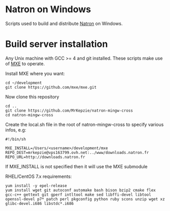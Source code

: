Natron on Windows
==================

Scripts used to build and distribute [Natron](http://www.natron.fr) on Windows.

Build server installation
=========================

Any Unix machine with GCC >= 4 and git installed.
These scripts make use of [MXE](http://mxe.cc) to operate.  

Install MXE where you want:
    
    cd ~/development
    git clone https://github.com/mxe/mxe.git

Now clone this repository 

    cd ..
    git clone https://github.com/MrKepzie/natron-mingw-cross
    cd natron-mingw-cross


Create the local.sh file in the root of natron-mingw-cross to specify various infos, e.g:

    #!/bin/sh

    MXE_INSTALL=/Users/<username>/development/mxe
    REPO_DEST=mrkepzie@vps163799.ovh.net:../www/downloads.natron.fr
    REPO_URL=http://downloads.natron.fr
    

If MXE_INSTALL is not specified then it will use the MXE submodule

RHEL/CentOS 7.x requirements:

```
yum install -y epel-release
yum install wget git autoconf automake bash bison bzip2 cmake flex gcc-c++ gettext git gperf intltool make sed libffi-devel libtool openssl-devel p7* patch perl pkgconfig python ruby scons unzip wget xz glibc-devel.i686 libstdc*.i686
```
